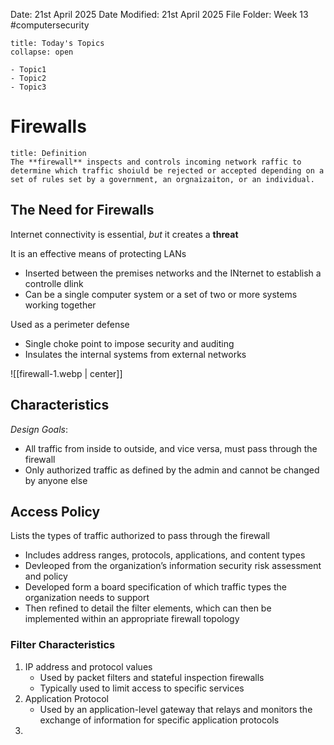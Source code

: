 Date: 21st April 2025
Date Modified: 21st April 2025
File Folder: Week 13
#computersecurity

```ad-abstract
title: Today's Topics
collapse: open

- Topic1
- Topic2
- Topic3

```

# Firewalls

```ad-summary
title: Definition
The **firewall** inspects and controls incoming network raffic to determine which traffic shoiuld be rejected or accepted depending on a set of rules set by a government, an orgnaizaiton, or an individual.
```

## The Need for Firewalls

Internet connectivity is essential, *but* it creates a **threat**

It is an effective means of protecting LANs
- Inserted between the premises networks and the INternet to establish a controlle dlink
- Can be a single computer system or a set of two or more systems working together

Used as a perimeter defense
- Single choke point to impose security and auditing
- Insulates the internal systems from external networks

![[firewall-1.webp | center]]

## Characteristics

*Design Goals*:
- All traffic from inside to outside, and vice versa, must pass through the firewall
- Only authorized traffic as defined by the admin and cannot be changed by anyone else

## Access Policy

Lists the types of traffic authorized to pass through the firewall
- Includes address ranges, protocols, applications, and content types
- Devleoped from the organization’s information security risk assessment and policy
- Developed form a board specification of which traffic types the organization needs to support
- Then refined to detail the filter elements, which can then be implemented within an appropriate firewall topology

### Filter Characteristics

1. IP address and protocol values
	- Used by packet filters and stateful inspection firewalls
	- Typically used to limit access to specific services
2. Application Protocol
	- Used by an application-level gateway that relays and monitors the exchange of information for specific application protocols
3. 



